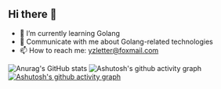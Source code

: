 ## Hi there 👋
- 🌱 I’m currently learning Golang
- 💬 Communicate with me about Golang-related technologies
- 📫 How to reach me: yzletter@foxmail.com
<!--
**yzletter/yzletter** is a ✨ _special_ ✨ repository because its `README.md` (this file) appears on your GitHub profile.

Here are some ideas to get you started:
- 🔭 I’m currently working on ...
- 🌱 I’m currently learning ...
- 👯 I’m looking to collaborate on ...
- 🤔 I’m looking for help with ...
- 💬 Ask me about ...
- 📫 How to reach me: ...
- 😄 Pronouns: ...
- ⚡ Fun fact: ...
-->
![Anurag's GitHub stats](https://github-readme-stats.vercel.app/api?username=yzletter)
![Ashutosh's github activity graph](https://github-readme-activity-graph.vercel.app/graph?username=yzletter)
[![Ashutosh's github activity graph](https://github-readme-activity-graph.vercel.app/graph?username=yzletter&theme=react)](https://github.com/ashutosh00710/github-readme-activity-graph)

